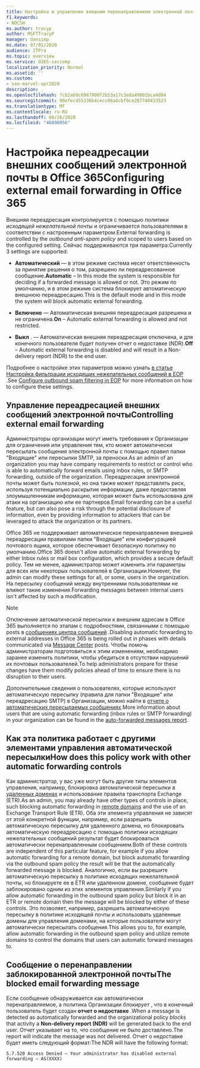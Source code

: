```yaml
---
title: Настройка и управление внешним перенаправлением электронной почты, автоматической переадресации, отказ в доступе к 5.7.520, отключению внешней переадресации, администратор отключил внешнюю переадресацию, политику защиты от нежелательной почты
f1.keywords:
- NOCSH
ms.author: tracyp
author: MSFTTracyP
manager: dansimp
ms.date: 07/01/2020
audience: ITPro
ms.topic: overview
ms.service: O365-seccomp
localization_priority: Normal
ms.assetid: ''
ms.custom:
- seo-marvel-apr2020
description: .
ms.openlocfilehash: 7cb2ab9c6987900f2b53a17c3eda49001bca4d84
ms.sourcegitcommit: 90efec455336b4cecc06a8cbf0ce287740433523
ms.translationtype: MT
ms.contentlocale: ru-RU
ms.lasthandoff: 08/26/2020
ms.locfileid: "46898056"
---
```

# <a name="configuring-external-email-forwarding-in-office-365"></a><span data-ttu-id="16cfb-103">Настройка переадресации внешних сообщений электронной почты в Office 365</span><span class="sxs-lookup"><span data-stu-id="16cfb-103">Configuring external email forwarding in Office 365</span></span>

<span data-ttu-id="16cfb-104">Внешняя переадресация контролируется с помощью *политики исходящей нежелательной почты* и ограничивается пользователями в соответствии с настроенным параметром.</span><span class="sxs-lookup"><span data-stu-id="16cfb-104">External forwarding is controlled by the *outbound anti-spam policy* and scoped to users based on the configured setting.</span></span> <span data-ttu-id="16cfb-105">Сейчас поддерживаются три параметра:</span><span class="sxs-lookup"><span data-stu-id="16cfb-105">Currently 3 settings are supported:</span></span>

- <span data-ttu-id="16cfb-106">**Автоматический** — в этом режиме система несет ответственность за принятие решения о том, разрешено ли переадресованное сообщение.</span><span class="sxs-lookup"><span data-stu-id="16cfb-106">**Automatic** – In this mode the system is responsible for deciding if a forwarded message is allowed or not.</span></span>  <span data-ttu-id="16cfb-107">Это режим по умолчанию, и в этом режиме система блокирует автоматическую внешнюю переадресацию.</span><span class="sxs-lookup"><span data-stu-id="16cfb-107">This is the default mode and in this mode the system will block automatic external forwarding.</span></span>

- <span data-ttu-id="16cfb-108">**Включено** — Автоматическая внешняя переадресация разрешена и не ограничена.</span><span class="sxs-lookup"><span data-stu-id="16cfb-108">**On** – Automatic external forwarding is allowed and not restricted.</span></span>

- <span data-ttu-id="16cfb-109">**Выкл** . — Автоматическая внешняя переадресация отключена, и для конечного пользователя будет получен отчет о недоставке (NDR).</span><span class="sxs-lookup"><span data-stu-id="16cfb-109">**Off** – Automatic external forwarding is disabled and will result in a Non-delivery report (NDR) to the end user.</span></span>

<span data-ttu-id="16cfb-110">Подробнее о настройке этих параметров можно узнать [в статье Настройка фильтрации исходящих нежелательных сообщений в EOP](https://docs.microsoft.com/microsoft-365/security/office-365-security/configure-the-outbound-spam-policy?view=o365-worldwide) .</span><span class="sxs-lookup"><span data-stu-id="16cfb-110">See [Configure outbound spam filtering in EOP](https://docs.microsoft.com/microsoft-365/security/office-365-security/configure-the-outbound-spam-policy?view=o365-worldwide) for more information on how to configure these settings.</span></span>

## <a name="controlling-external-email-forwarding"></a><span data-ttu-id="16cfb-111">Управление переадресацией внешних сообщений электронной почты</span><span class="sxs-lookup"><span data-stu-id="16cfb-111">Controlling external email forwarding</span></span>

<span data-ttu-id="16cfb-112">Администраторы организации могут иметь требования к Организации для ограничения или управления тем, кто может автоматически пересылать сообщения электронной почты с помощью правил папки "Входящие" или пересылки SMTP, за преноски.</span><span class="sxs-lookup"><span data-stu-id="16cfb-112">As an admin of an organization you may have company requirements to restrict or control who is able to automatically forward emails using inbox rules, or SMTP forwarding, outside of the organization.</span></span> <span data-ttu-id="16cfb-113">Переадресация электронной почты может быть полезной, но она также может представлять риск, используя потенциально раскрытие информации, даже предоставляя злоумышленникам информацию, которая может быть использована для атаки на организацию или ее партнеров.</span><span class="sxs-lookup"><span data-stu-id="16cfb-113">Email forwarding can be a useful feature, but can also pose a risk through the potential disclosure of information, even by providing information to attackers that can be leveraged to attack the organization or its partners.</span></span>

<span data-ttu-id="16cfb-114">Office 365 не поддерживает автоматическое перенаправление внешней переадресации правилами папки "Входящие" или конфигурацией почтового ящика, которое обеспечивает безопасную политику по умолчанию.</span><span class="sxs-lookup"><span data-stu-id="16cfb-114">Office 365 doesn't allow automatic external forwarding by either Inbox rules or mail box configuration, which provides a secure default policy.</span></span> <span data-ttu-id="16cfb-115">Тем не менее, администратор может изменить эти параметры для всех или некоторых пользователей в Организации.</span><span class="sxs-lookup"><span data-stu-id="16cfb-115">However, the admin can modify these settings for all, or some, users in the organization.</span></span> <span data-ttu-id="16cfb-116">На пересылку сообщений между внутренними пользователями не влияют такие изменения.</span><span class="sxs-lookup"><span data-stu-id="16cfb-116">Forwarding messages between internal users isn't affected by such a modification.</span></span>

> [!NOTE]
> <span data-ttu-id="16cfb-117">Отключение автоматической пересылки к внешним адресам в Office 365 выполняется по этапам с подробностями, связанными с помощью posts в [сообщениях центра сообщений](https://admin.microsoft.com/Adminportal/Home?source=applauncher&ref=/MessageCenter) .</span><span class="sxs-lookup"><span data-stu-id="16cfb-117">Disabling automatic forwarding to external addresses in Office 365 is being rolled out in phases with details communicated via [Message Center](https://admin.microsoft.com/Adminportal/Home?source=applauncher&ref=/MessageCenter) posts.</span></span> <span data-ttu-id="16cfb-118">Чтобы помочь администраторам подготовиться к этим изменениям, необходимо заранее изменить политики, чтобы убедиться в отсутствии нарушений их почтовых пользователей.</span><span class="sxs-lookup"><span data-stu-id="16cfb-118">To help administrators prepare for these changes have them modify policies ahead of time to ensure there is no disruption to their users.</span></span>

<span data-ttu-id="16cfb-119">Дополнительные сведения о пользователях, которые используют автоматическую пересылку (правила для папки "Входящие" или переадресацию SMTP) в Организации, можно найти в [отчете о автоматических пересылаемых сообщениях](https://docs.microsoft.com/microsoft-365/security/office-365-security/mfi-auto-forwarded-messages-report?view=o365-worldwide).</span><span class="sxs-lookup"><span data-stu-id="16cfb-119">More information about users that are using automatic forwarding (inbox rules or SMTP forwarding) in your organization can be found in the [auto-forwarded messages report](https://docs.microsoft.com/microsoft-365/security/office-365-security/mfi-auto-forwarded-messages-report?view=o365-worldwide).</span></span>

## <a name="how-does-this-policy-work-with-other-automatic-forwarding-controls"></a><span data-ttu-id="16cfb-120">Как эта политика работает с другими элементами управления автоматической пересылки</span><span class="sxs-lookup"><span data-stu-id="16cfb-120">How does this policy work with other automatic forwarding controls</span></span>

<span data-ttu-id="16cfb-121">Как администратор, у вас уже могут быть другие типы элементов управления, например, блокировка автоматической пересылки в [удаленных доменах](https://docs.microsoft.com/exchange/mail-flow-best-practices/remote-domains/remote-domains) и использование правила транспорта Exchange (ETR).</span><span class="sxs-lookup"><span data-stu-id="16cfb-121">As an admin, you may already have other types of controls in place, such blocking automatic forwarding in [remote domains](https://docs.microsoft.com/exchange/mail-flow-best-practices/remote-domains/remote-domains) and the use of an Exchange Transport Rule (ETR).</span></span> <span data-ttu-id="16cfb-122">Оба эти элемента управления не зависят от этой конкретной функции, например, если разрешить автоматическую пересылку для удаленного домена, но блокировать автоматическую переадресацию с помощью политики исходящих нежелательных сообщений результат будет блокироваться автоматически перенаправленным сообщением.</span><span class="sxs-lookup"><span data-stu-id="16cfb-122">Both of these controls are independent of this particular feature, for example if you allow automatic forwarding for a remote domain, but block automatic forwarding via the outbound spam policy the result will be that the automatically forwarded message is blocked.</span></span> <span data-ttu-id="16cfb-123">Аналогично, если вы разрешите автоматическую пересылку в политике исходящих нежелательной почты, но блокируете ее в ETR или удаленном домене, сообщение будет заблокировано одним из этих элементов управления.</span><span class="sxs-lookup"><span data-stu-id="16cfb-123">Similarly if you allow automatic forwarding in the outbound spam policy but block it in an ETR or remote domain then the message will be blocked by either of these controls.</span></span> <span data-ttu-id="16cfb-124">Это позволяет, например, разрешить автоматическую пересылку в политике исходящей почты и использовать удаленные домены для управления доменами, на которые пользователи могут автоматически пересылать сообщения.</span><span class="sxs-lookup"><span data-stu-id="16cfb-124">This allows you to, for example, allow automatic forwarding in the outbound spam policy and utilize remote domains to control the domains that users can automatic forward messages to.</span></span>


## <a name="the-blocked-email-forwarding-message"></a><span data-ttu-id="16cfb-125">Сообщение о перенаправлении заблокированной электронной почты</span><span class="sxs-lookup"><span data-stu-id="16cfb-125">The blocked email forwarding message</span></span>

<span data-ttu-id="16cfb-126">Если сообщение обнаруживается как автоматически перенаправляемое, а политика Организации *блокирует* , что в конечный пользователь будет создан **отчет о недоставке** .</span><span class="sxs-lookup"><span data-stu-id="16cfb-126">When a message is detected as automatically forwarded and the organizational policy *blocks* that activity a **Non-delivery report (NDR)** will be generated back to the end user.</span></span> <span data-ttu-id="16cfb-127">Отчет указывает на то, что сообщение не было доставлено.</span><span class="sxs-lookup"><span data-stu-id="16cfb-127">The report will indicate the message was not delivered.</span></span> <span data-ttu-id="16cfb-128">Отчет о недоставке будет иметь следующий формат:</span><span class="sxs-lookup"><span data-stu-id="16cfb-128">The NDR will have the following format:</span></span> 

`5.7.520 Access Denied – Your administrator has disabled external forwarding – AS(XXXX)`

